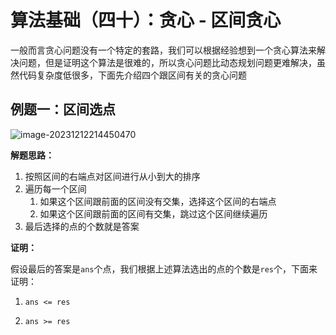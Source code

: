 # 算法基础（四十）：贪心 - 区间贪心

一般而言贪心问题没有一个特定的套路，我们可以根据经验想到一个贪心算法来解决问题，但是证明这个算法是很难的，所以贪心问题比动态规划问题更难解决，虽然代码复杂度低很多，下面先介绍四个跟区间有关的贪心问题

## 例题一：区间选点

![image-20231212214450470](https://typora-1310242472.cos.ap-nanjing.myqcloud.com/typora_img/image-20231212214450470.png)

**解题思路：**

1. 按照区间的右端点对区间进行从小到大的排序
2. 遍历每一个区间
   1. 如果这个区间跟前面的区间没有交集，选择这个区间的右端点
   2. 如果这个区间跟前面的区间有交集，跳过这个区间继续遍历
3. 最后选择的点的个数就是答案

**证明：**

假设最后的答案是`ans`个点，我们根据上述算法选出的点的个数是`res`个，下面来证明：

1. `ans <= res`



2. `ans >= res`


